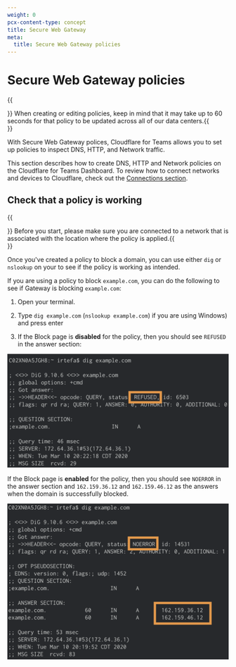 ```yaml
---
weight: 0
pcx-content-type: concept
title: Secure Web Gateway
meta:
  title: Secure Web Gateway policies
---
```


# Secure Web Gateway policies

{{<Aside>}}  When creating or editing policies, keep in mind that it may take up to 60 seconds for that policy
  to be updated across all of our data centers.{{</Aside>}}

With Secure Web Gateway polices, Cloudflare for Teams allows you to set up policies to inspect DNS, HTTP, and Network traffic.

This section describes how to create DNS, HTTP and Network policies on the Cloudflare for Teams Dashboard. To review how to connect networks and devices to Cloudflare, check out the [Connections section](/connections).

<DirectoryListing path="/policies/filtering" />

## Check that a policy is working

{{<Aside>}}  Before you start, please make sure you are connected to a network that is associated with the
  location where the policy is applied.{{</Aside>}}

Once you've created a policy to block a domain, you can use either `dig` or `nslookup` on your to see if the policy is working as intended.

If you are using a policy to block `example.com`, you can do the following to see if Gateway is blocking `example.com`:

1. Open your terminal.

2. Type `dig example.com` (`nslookup example.com`) if you are using Windows) and press enter

3. If the Block page is **disabled** for the policy, then you should see `REFUSED` in the answer section:

![Blocked when block page disabled](../../static/documentation/faq/blocked-disabled.png)

If the Block page is **enabled** for the policy, then you should see `NOERROR` in the answer section and `162.159.36.12` and `162.159.46.12` as the answers when the domain is successfully blocked.

![Blocked when block page enabled](../../static/documentation/faq/blocked-enabled.png)